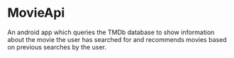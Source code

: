 # MovieApi
An android app which queries the TMDb database to show information about the movie the user has searched for and recommends movies based on previous searches by the user.
